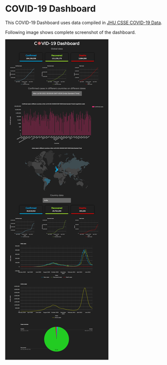 # COVID-19 Dashboard

This COVID-19 Dashboard uses data compiled in [JHU CSSE COVID-19 Data](https://github.com/CSSEGISandData/COVID-19).

Following image shows complete screenshot of the dashboard.

![ProjectImage](img/project-image.png)